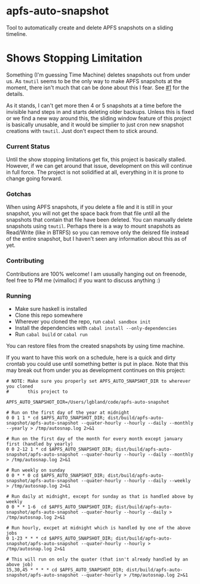 # apfs-auto-snapshot
Tool to automatically create and delete APFS snapshots on a sliding timeline.

# Shows Stopping Limitation
Something (I'm guessing Time Machine) deletes snapshots out from under us. As
`tmutil` seems to be the only way to make APFS snapshots at the moment, there
isn't much that can be done about this I fear. See [#1](/../../issues/1) for
the details. 

As it stands, I can't get more then 4 or 5 snapshots at a time
before the invisible hand steps in and starts deleting older backups.
Unless this is fixed or we find a new way around this, the sliding window
feature of this project is basically unusable, and it would be simplier to
just cron new snapshot creations with `tmutil`. Just don't expect them to
stick around.
  
### Current Status
Until the show stopping limitations get fix, this project is basically stalled. 
However, if we can get around that issue, development on this will continue in
full force. The project is not solidified at all, everything in it is prone to
change going forward.

### Gotchas
When using APFS snapshots, if you delete a file and it is still in your snapshot,
you will not get the space back from that file until all the snapshots that contain
that file have been deleted. You can manually delete snapshots using `tmutil`.
Perhaps there is a way to mount snapshots as Read/Write (like in BTRFS) so you
can remove only the deisred file instead of the entire snapshot, but I haven't
seen any information about this as of yet.

### Contributing
Contributions are 100% welcome! I am ususally hanging out on freenode, feel
free to PM me (vimalloc) if you want to discuss anything :)

### Running
* Make sure haskell is installed
* Clone this repo somewhere
* Wherever you cloned the repo, run `cabal sandbox init`
* Install the dependencies with `cabal install --only-dependencies`
* Run `cabal build` or `cabal run`

You can restore files from the created snapshots by using time machine.


If you want to have this work on a schedule, here is a quick and dirty crontab
you could use until something better is put in place. Note that this may
break out from under you as development continues on this project:
```cron
# NOTE: Make sure you properly set APFS_AUTO_SNAPSHOT_DIR to wherever you cloned
#       this project to

APFS_AUTO_SNAPSHOT_DIR=/Users/lgbland/code/apfs-auto-snapshot

# Run on the first day of the year at midnight
0 0 1 1 * cd $APFS_AUTO_SNAPSHOT_DIR; dist/build/apfs-auto-snapshot/apfs-auto-snapshot --quater-hourly --hourly --daily --monthly --yearly > /tmp/autosnap.log 2>&1

# Run on the first day of the month for every month except january first (handled by yearly)
0 0 2-12 1 * cd $APFS_AUTO_SNAPSHOT_DIR; dist/build/apfs-auto-snapshot/apfs-auto-snapshot --quater-hourly --hourly --daily --monthly > /tmp/autosnap.log 2>&1

# Run weekly on sunday
0 0 * * 0 cd $APFS_AUTO_SNAPSHOT_DIR; dist/build/apfs-auto-snapshot/apfs-auto-snapshot --quater-hourly --hourly --daily --weekly > /tmp/autosnap.log 2>&1

# Run daily at midnight, except for sunday as that is handled above by weekly
0 0 * * 1-6  cd $APFS_AUTO_SNAPSHOT_DIR; dist/build/apfs-auto-snapshot/apfs-auto-snapshot --quater-hourly --hourly --daily > /tmp/autosnap.log 2>&1

# Run hourly, excpet at midnight which is handled by one of the above jobs
0 1-23 * * * cd $APFS_AUTO_SNAPSHOT_DIR; dist/build/apfs-auto-snapshot/apfs-auto-snapshot --quater-hourly --hourly > /tmp/autosnap.log 2>&1

# This will run on only the quater (that isn't already handled by an above job)
15,30,45 * * * * cd $APFS_AUTO_SNAPSHOT_DIR; dist/build/apfs-auto-snapshot/apfs-auto-snapshot --quater-hourly > /tmp/autosnap.log 2>&1
```
